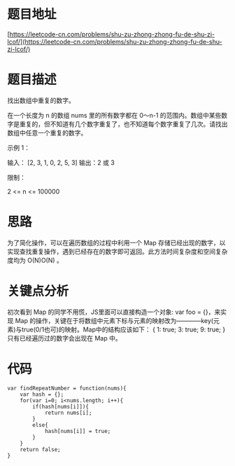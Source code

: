 # 题目地址

[https://leetcode-cn.com/problems/shu-zu-zhong-zhong-fu-de-shu-zi-lcof/](https://leetcode-cn.com/problems/shu-zu-zhong-zhong-fu-de-shu-zi-lcof/)

# 题目描述

找出数组中重复的数字。


在一个长度为 n 的数组 nums 里的所有数字都在 0～n-1 的范围内。数组中某些数字是重复的，但不知道有几个数字重复了，也不知道每个数字重复了几次。请找出数组中任意一个重复的数字。

示例 1：

输入：
[2, 3, 1, 0, 2, 5, 3]
输出：2 或 3 
 

限制：

2 <= n <= 100000

# 思路

为了简化操作，可以在遍历数组的过程中利用一个 Map 存储已经出现的数字，以实现查找重复操作，遇到已经存在的数字即可返回。此方法时间复杂度和空间复杂度均为 O(N)O(N) 。



# 关键点分析

初次看到 Map 的同学不用慌，JS里面可以直接构造一个对象: var foo = {}，来实现 Map 的操作，关键在于将数组中元素下标与元素的映射改为————key(元素)与true(0/1也可)的映射。Map中的结构应该如下：
        {
            1: true;
            3: true;
            9: true;
        }
只有已经遍历过的数字会出现在 Map 中。

# 代码

    var findRepeatNumber = function(nums){
        var hash = {};
        for(var i=0; i<nums.length; i++){
            if(hash[nums[i]]){
                return nums[i];
            }
            else{
                hash[nums[i]] = true;
            }
        }
        return false;
    }